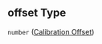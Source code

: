 ## offset Type

`number` ([Calibration Offset](iea43\_wra_data_model-properties-measurement-location-measurement-location-properties-measurement-point-measurement-point-properties-sensor-sensor-properties-calibration-calibration-properties-calibration-offset.md))
